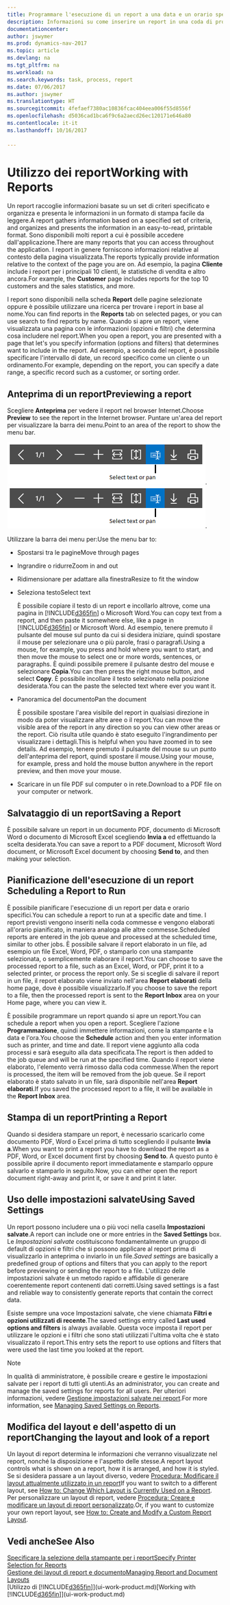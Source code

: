 ```yaml
---
title: Programmare l'esecuzione di un report a una data e un orario specifici
description: Informazioni su come inserire un report in una coda di processi e programmare per l'elaborazione per una data e un'ora specifiche.
documentationcenter: 
author: jswymer
ms.prod: dynamics-nav-2017
ms.topic: article
ms.devlang: na
ms.tgt_pltfrm: na
ms.workload: na
ms.search.keywords: task, process, report
ms.date: 07/06/2017
ms.author: jswymer
ms.translationtype: HT
ms.sourcegitcommit: 4fefaef7380ac10836fcac404eea006f55d8556f
ms.openlocfilehash: d5036cad1bca6f9c6a2aecd26ec120171e646a80
ms.contentlocale: it-it
ms.lasthandoff: 10/16/2017

---
```

# <a name="working-with-reports"></a><span data-ttu-id="ae20d-103">Utilizzo dei report</span><span class="sxs-lookup"><span data-stu-id="ae20d-103">Working with Reports</span></span>
<span data-ttu-id="ae20d-104">Un report raccoglie informazioni basate su un set di criteri specificato e organizza e presenta le informazioni in un formato di stampa facile da leggere.</span><span class="sxs-lookup"><span data-stu-id="ae20d-104">A report gathers information based on a specified set of criteria, and organizes and presents the information in an easy-to-read, printable format.</span></span> <span data-ttu-id="ae20d-105">Sono disponibili molti report a cui è possibile accedere dall'applicazione.</span><span class="sxs-lookup"><span data-stu-id="ae20d-105">There are many reports that you can access throughout the application.</span></span> <span data-ttu-id="ae20d-106">I report in genere forniscono informazioni relative al contesto della pagina visualizzata.</span><span class="sxs-lookup"><span data-stu-id="ae20d-106">The reports typically provide information relative to the context of the page you are on.</span></span> <span data-ttu-id="ae20d-107">Ad esempio, la pagina **Cliente** include i report per i principali 10 clienti, le statistiche di vendita e altro ancora.</span><span class="sxs-lookup"><span data-stu-id="ae20d-107">For example, the **Customer** page includes reports for the top 10 customers and the sales statistics, and more.</span></span>

<span data-ttu-id="ae20d-108">I report sono disponibili nella scheda **Report** delle pagine selezionate oppure è possibile utilizzare una ricerca per trovare i report in base al nome.</span><span class="sxs-lookup"><span data-stu-id="ae20d-108">You can find reports in the **Reports** tab on selected pages, or you can use search to find reports by name.</span></span> <span data-ttu-id="ae20d-109">Quando si apre un report, viene visualizzata una pagina con le informazioni (opzioni e filtri) che determina cosa includere nel report.</span><span class="sxs-lookup"><span data-stu-id="ae20d-109">When you open a report, you are presented with a page that let's you specify information (options and filters) that determines want to include in the report.</span></span> <span data-ttu-id="ae20d-110">Ad esempio, a seconda del report, è possibile specificare l'intervallo di date, un record specifico come un cliente o un ordinamento.</span><span class="sxs-lookup"><span data-stu-id="ae20d-110">For example, depending on the report, you can specify a date range, a specific record such as a customer, or sorting order.</span></span>

## <a name="previewing-a-report"></a><span data-ttu-id="ae20d-111">Anteprima di un report</span><span class="sxs-lookup"><span data-stu-id="ae20d-111">Previewing a report</span></span>
<span data-ttu-id="ae20d-112">Scegliere **Anteprima** per vedere il report nel browser Internet.</span><span class="sxs-lookup"><span data-stu-id="ae20d-112">Choose **Preview** to see the report in the Internet browser.</span></span> <span data-ttu-id="ae20d-113">Puntare un'area del report per visualizzare la barra dei menu.</span><span class="sxs-lookup"><span data-stu-id="ae20d-113">Point to an area of the report to show the menu bar.</span></span>  

<span data-ttu-id="ae20d-114">![Barra degli strumenti di anteprima del report](media/report_viewer.png "Barra degli strumenti di anteprima del report").</span><span class="sxs-lookup"><span data-stu-id="ae20d-114">![Report preview toolbar](media/report_viewer.png "Report preview toolbar").</span></span>

<span data-ttu-id="ae20d-115">Utilizzare la barra dei menu per:</span><span class="sxs-lookup"><span data-stu-id="ae20d-115">Use the menu bar to:</span></span>

-   <span data-ttu-id="ae20d-116">Spostarsi tra le pagine</span><span class="sxs-lookup"><span data-stu-id="ae20d-116">Move through pages</span></span>
-   <span data-ttu-id="ae20d-117">Ingrandire o ridurre</span><span class="sxs-lookup"><span data-stu-id="ae20d-117">Zoom in and out</span></span>
-   <span data-ttu-id="ae20d-118">Ridimensionare per adattare alla finestra</span><span class="sxs-lookup"><span data-stu-id="ae20d-118">Resize to fit the window</span></span>
-   <span data-ttu-id="ae20d-119">Seleziona testo</span><span class="sxs-lookup"><span data-stu-id="ae20d-119">Select text</span></span>

    <span data-ttu-id="ae20d-120">È possibile copiare il testo di un report e incollarlo altrove, come una pagina in [!INCLUDE[d365fin](includes/d365fin_md.md)] o Microsoft Word.</span><span class="sxs-lookup"><span data-stu-id="ae20d-120">You can copy text from a report, and then paste it somewhere else, like a page in [!INCLUDE[d365fin](includes/d365fin_md.md)] or Microsoft Word.</span></span>  <span data-ttu-id="ae20d-121">Ad esempio, tenere premuto il pulsante del mouse sul punto da cui si desidera iniziare, quindi spostare il mouse per selezionare una o più parole, frasi o paragrafi.</span><span class="sxs-lookup"><span data-stu-id="ae20d-121">Using a mouse, for example, you press and hold where you want to start, and then move the mouse to select one or more words, sentences, or paragraphs.</span></span> <span data-ttu-id="ae20d-122">È quindi possibile premere il pulsante destro del mouse e selezionare **Copia**.</span><span class="sxs-lookup"><span data-stu-id="ae20d-122">You can then press the right mouse button, and select **Copy**.</span></span> <span data-ttu-id="ae20d-123">È possibile incollare il testo selezionato nella posizione desiderata.</span><span class="sxs-lookup"><span data-stu-id="ae20d-123">You can the paste the selected text where ever you want it.</span></span>
-   <span data-ttu-id="ae20d-124">Panoramica del documento</span><span class="sxs-lookup"><span data-stu-id="ae20d-124">Pan the document</span></span>

    <span data-ttu-id="ae20d-125">È possibile spostare l'area visibile del report in qualsiasi direzione in modo da poter visualizzare altre aree o il report.</span><span class="sxs-lookup"><span data-stu-id="ae20d-125">You can move the visible area of the report in any direction so you can view other areas or the report.</span></span> <span data-ttu-id="ae20d-126">Ciò risulta utile quando è stato eseguito l'ingrandimento per visualizzare i dettagli.</span><span class="sxs-lookup"><span data-stu-id="ae20d-126">This is helpful when you have zoomed in to see details.</span></span>  <span data-ttu-id="ae20d-127">Ad esempio, tenere premuto il pulsante del mouse su un punto dell'anteprima del report, quindi spostare il mouse.</span><span class="sxs-lookup"><span data-stu-id="ae20d-127">Using your mouse, for example, press and hold the mouse button anywhere in the report preview, and then move your mouse.</span></span>

-   <span data-ttu-id="ae20d-128">Scaricare in un file PDF sul computer o in rete.</span><span class="sxs-lookup"><span data-stu-id="ae20d-128">Download to a PDF file on your computer or network.</span></span>


## <a name="saving-a-report"></a><span data-ttu-id="ae20d-129">Salvataggio di un report</span><span class="sxs-lookup"><span data-stu-id="ae20d-129">Saving a Report</span></span>
<span data-ttu-id="ae20d-130">È possibile salvare un report in un documento PDF, documento di Microsoft Word o documento di Microsoft Excel scegliendo **Invia a** ed effettuando la scelta desiderata.</span><span class="sxs-lookup"><span data-stu-id="ae20d-130">You can save a report to a PDF document, Microsoft Word document, or Microsoft Excel document by choosing **Send to**, and then making your selection.</span></span> 

## <span data-ttu-id="ae20d-131"><a name="ScheduleReport"></a> Pianificazione dell'esecuzione di un report</span><span class="sxs-lookup"><span data-stu-id="ae20d-131"><a name="ScheduleReport"></a> Scheduling a Report to Run</span></span>
<span data-ttu-id="ae20d-132">È possibile pianificare l'esecuzione di un report per data e orario specifici.</span><span class="sxs-lookup"><span data-stu-id="ae20d-132">You can schedule a report to run at a specific date and time.</span></span> <span data-ttu-id="ae20d-133">I report previsti vengono inseriti nella coda commesse e vengono elaborati all'orario pianificato, in maniera analoga alle altre commesse.</span><span class="sxs-lookup"><span data-stu-id="ae20d-133">Scheduled reports are entered in the job queue and processed at the scheduled time, similar to other jobs.</span></span> <span data-ttu-id="ae20d-134">È possibile salvare il report elaborato in un file, ad esempio un file Excel, Word, PDF, o stamparlo con una stampante selezionata, o semplicemente elaborare il report.</span><span class="sxs-lookup"><span data-stu-id="ae20d-134">You can choose to save the processed report to a file, such as an Excel, Word, or PDF, print it to a selected printer, or process the report only.</span></span> <span data-ttu-id="ae20d-135">Se si sceglie di salvare il report in un file, il report elaborato viene inviato nell'area **Report elaborati** della home page, dove è possibile visualizzarlo.</span><span class="sxs-lookup"><span data-stu-id="ae20d-135">If you choose to save the report to a file, then the processed report is sent to the **Report Inbox** area on your Home page, where you can view it.</span></span>

<span data-ttu-id="ae20d-136">È possibile programmare un report quando si apre un report.</span><span class="sxs-lookup"><span data-stu-id="ae20d-136">You can schedule a report when you open a report.</span></span> <span data-ttu-id="ae20d-137">Scegliere l'azione **Programmazione**, quindi immettere informazioni, come la stampante e la data e l'ora.</span><span class="sxs-lookup"><span data-stu-id="ae20d-137">You choose the **Schedule** action and then you enter information such as printer, and time and date.</span></span> <span data-ttu-id="ae20d-138">Il report viene aggiunto alla coda processi e sarà eseguito alla data specificata.</span><span class="sxs-lookup"><span data-stu-id="ae20d-138">The report is then added to the job queue and will be run at the specified time.</span></span> <span data-ttu-id="ae20d-139">Quando il report viene elaborato, l'elemento verrà rimosso dalla coda commesse.</span><span class="sxs-lookup"><span data-stu-id="ae20d-139">When the report is processed, the item will be removed from the job queue.</span></span> <span data-ttu-id="ae20d-140">Se il report elaborato è stato salvato in un file, sarà disponibile nell'area **Report elaborati**.</span><span class="sxs-lookup"><span data-stu-id="ae20d-140">If you saved the processed report to a file, it will be available in the **Report Inbox** area.</span></span>

## <span data-ttu-id="ae20d-141"><a name="PrintReport"></a>Stampa di un report</span><span class="sxs-lookup"><span data-stu-id="ae20d-141"><a name="PrintReport"></a>Printing a Report</span></span>
<span data-ttu-id="ae20d-142">Quando si desidera stampare un report, è necessario scaricarlo come documento PDF, Word o Excel prima di tutto scegliendo il pulsante **Invia a**.</span><span class="sxs-lookup"><span data-stu-id="ae20d-142">When you want to print a report you have to download the report as a PDF, Word, or Excel document first by choosing **Send to**.</span></span> <span data-ttu-id="ae20d-143">A questo punto è possibile aprire il documento report immediatamente e stamparlo oppure salvarlo e stamparlo in seguito.</span><span class="sxs-lookup"><span data-stu-id="ae20d-143">Now, you can either open the report document right-away and print it, or save it and print it later.</span></span>

## <a name="using-saved-settings"></a><span data-ttu-id="ae20d-144">Uso delle impostazioni salvate</span><span class="sxs-lookup"><span data-stu-id="ae20d-144">Using Saved Settings</span></span>
<span data-ttu-id="ae20d-145">Un report possono includere una o più voci nella casella **Impostazioni salvate**.</span><span class="sxs-lookup"><span data-stu-id="ae20d-145">A report can include one or more entries in the **Saved Settings** box.</span></span> <span data-ttu-id="ae20d-146">Le *Impostazioni salvate* costituiscono fondamentalmente un gruppo di default di opzioni e filtri che si possono applicare al report prima di visualizzarlo in anteprima o inviarlo in un file.</span><span class="sxs-lookup"><span data-stu-id="ae20d-146">*Saved settings* are basically a predefined group of options and filters that you can apply to the report before previewing or sending the report to a file.</span></span> <span data-ttu-id="ae20d-147">L'utilizzo delle impostazioni salvate è un metodo rapido e affidabile di generare coerentemente report contenenti dati corretti.</span><span class="sxs-lookup"><span data-stu-id="ae20d-147">Using saved settings is a fast and reliable way to consistently generate reports that contain the correct data.</span></span>

<span data-ttu-id="ae20d-148">Esiste sempre una voce Impostazioni salvate, che viene chiamata **Filtri e opzioni utilizzati di recente**.</span><span class="sxs-lookup"><span data-stu-id="ae20d-148">The saved settings entry called **Last used options and filters** is always available.</span></span> <span data-ttu-id="ae20d-149">Questa voce imposta il report per utilizzare le opzioni e i filtri che sono stati utilizzati l'ultima volta che è stato visualizzato il report.</span><span class="sxs-lookup"><span data-stu-id="ae20d-149">This entry sets the report to use options and filters that were used the last time you looked at the report.</span></span>

>[!NOTE]
><span data-ttu-id="ae20d-150">In qualità di amministratore, è possibile creare e gestire le impostazioni salvate per i report di tutti gli utenti.</span><span class="sxs-lookup"><span data-stu-id="ae20d-150">As an administrator, you can create and manage the saved settings for reports for all users.</span></span> <span data-ttu-id="ae20d-151">Per ulteriori informazioni, vedere [Gestione impostazioni salvate nei report](reports-saving-reusing-settings.md).</span><span class="sxs-lookup"><span data-stu-id="ae20d-151">For more information, see [Managing Saved Settings on Reports](reports-saving-reusing-settings.md).</span></span>

## <a name="changing-the-layout-and-look-of-a-report"></a><span data-ttu-id="ae20d-152">Modifica del layout e dell'aspetto di un report</span><span class="sxs-lookup"><span data-stu-id="ae20d-152">Changing the layout and look of a report</span></span>
<span data-ttu-id="ae20d-153">Un layout di report determina le informazioni che verranno visualizzate nel report, nonché la disposizione e l'aspetto delle stesse.</span><span class="sxs-lookup"><span data-stu-id="ae20d-153">A report layout controls what is shown on a report, how it is arranged, and how it is styled.</span></span> <span data-ttu-id="ae20d-154">Se si desidera passare a un layout diverso, vedere [Procedura: Modificare il layout attualmente utilizzato in un report](ui-how-change-layout-currently-used-report.md)</span><span class="sxs-lookup"><span data-stu-id="ae20d-154">If you want to switch to a different layout, see [How to: Change Which Layout is Currently Used on a Report](ui-how-change-layout-currently-used-report.md).</span></span> <span data-ttu-id="ae20d-155">Per personalizzare un layout di report, vedere [Procedura: Creare e modificare un layout di report personalizzato](ui-how-create-custom-report-layout.md).</span><span class="sxs-lookup"><span data-stu-id="ae20d-155">Or, if you want to customize your own report layout, see [How to: Create and Modify a Custom Report Layout](ui-how-create-custom-report-layout.md).</span></span>

## <a name="see-also"></a><span data-ttu-id="ae20d-156">Vedi anche</span><span class="sxs-lookup"><span data-stu-id="ae20d-156">See Also</span></span>
[<span data-ttu-id="ae20d-157">Specificare la selezione della stampante per i report</span><span class="sxs-lookup"><span data-stu-id="ae20d-157">Specify Printer Selection for Reports</span></span>](ui-specify-printer-selection-reports.md)  
[<span data-ttu-id="ae20d-158">Gestione dei layout di report e documento</span><span class="sxs-lookup"><span data-stu-id="ae20d-158">Managing Report and Document Layouts</span></span>](ui-manage-report-layouts.md)  
<span data-ttu-id="ae20d-159">[Utilizzo di [!INCLUDE[d365fin](includes/d365fin_md.md)]](ui-work-product.md)</span><span class="sxs-lookup"><span data-stu-id="ae20d-159">[Working with [!INCLUDE[d365fin](includes/d365fin_md.md)]](ui-work-product.md)</span></span>

